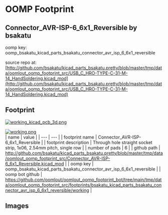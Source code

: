# OOMP Footprint  
## Connector_AVR-ISP-6_6x1_Reversible  by bsakatu  
  
oomp key: oomp_bsakatu_kicad_parts_bsakatu_connector_avr_isp_6_6x1_reversible  
  
source repo at: [http://github.com/bsakatu/kicad_parts_bsakatu.pretty/blob/master/tmp/data/oomlout_oomp_footprint_src/USB_C_HRO-TYPE-C-31-M-14_HandSoldering.kicad_mod](http://github.com/bsakatu/kicad_parts_bsakatu.pretty/blob/master/tmp/data/oomlout_oomp_footprint_src/USB_C_HRO-TYPE-C-31-M-14_HandSoldering.kicad_mod)  
## Footprint  
  
[![working_kicad_pcb_3d.png](working_kicad_pcb_3d_600.png)](working_kicad_pcb_3d.png)  
  
[![working.png](working_600.png)](working.png)  
| name | value | 
| --- | --- | 
| footprint name | Connector_AVR-ISP-6_6x1_Reversible | 
| footprint description | Through hole straight socket strip, 1x06, 2.54mm pitch, single row | 
| number of pads | 6 | 
| github path | http://github.com/bsakatu/kicad_parts_bsakatu.pretty/blob/master/tmp/data/oomlout_oomp_footprint_src/Connector_AVR-ISP-6_6x1_Reversible.kicad_mod | 
| oomp key | oomp_bsakatu_kicad_parts_bsakatu_connector_avr_isp_6_6x1_reversible | 
| oomp bot github | https://github.com/oomlout/oomlout_oomp_footprint_bot/tree/main/tmp/data/oomlout_oomp_footprint_src/footprints/bsakatu_kicad_parts_bsakatu_connector_avr_isp_6_6x1_reversible/working | 
## Images  

